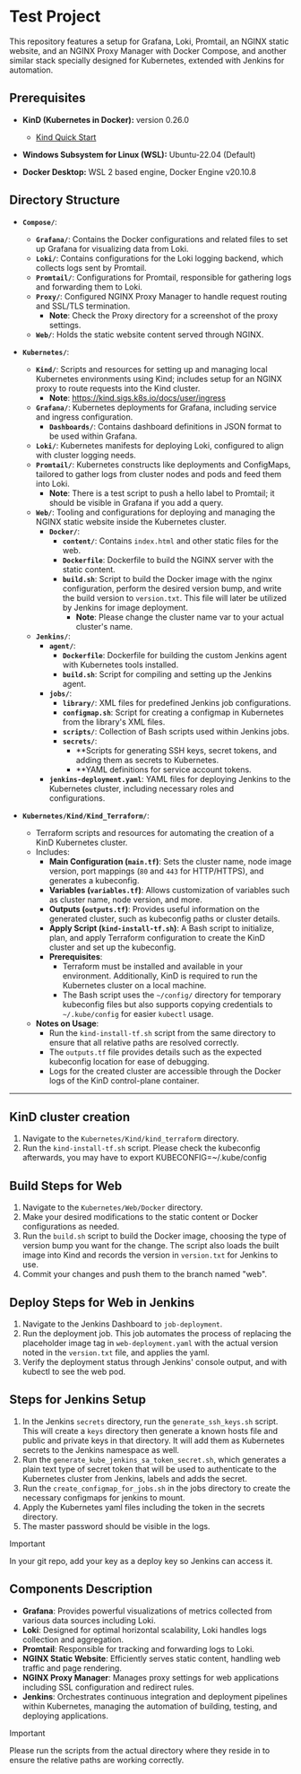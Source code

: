 # Test Project

This repository features a setup for Grafana, Loki, Promtail, an NGINX static website, and an NGINX Proxy Manager with Docker Compose, and another similar stack specially designed for Kubernetes, extended with Jenkins for automation.

## Prerequisites

- **KinD (Kubernetes in Docker):** version 0.26.0
  - [Kind Quick Start](https://kind.sigs.k8s.io/docs/user/quick-start/)
  
- **Windows Subsystem for Linux (WSL):** Ubuntu-22.04 (Default)

- **Docker Desktop:** WSL 2 based engine, Docker Engine v20.10.8

## Directory Structure

- **`Compose/`**:
  - **`Grafana/`**: Contains the Docker configurations and related files to set up Grafana for visualizing data from Loki.
  - **`Loki/`**: Contains configurations for the Loki logging backend, which collects logs sent by Promtail.
  - **`Promtail/`**: Configurations for Promtail, responsible for gathering logs and forwarding them to Loki.
  - **`Proxy/`**: Configured NGINX Proxy Manager to handle request routing and SSL/TLS termination.
    - **Note**: Check the Proxy directory for a screenshot of the proxy settings.
  - **`Web/`**: Holds the static website content served through NGINX.

- **`Kubernetes/`**:
  - **`Kind/`**: Scripts and resources for setting up and managing local Kubernetes environments using Kind; includes setup for an NGINX proxy to route requests into the Kind cluster.
      - **Note**: https://kind.sigs.k8s.io/docs/user/ingress
  - **`Grafana/`**: Kubernetes deployments for Grafana, including service and ingress configuration.
    - **`Dashboards/`**: Contains dashboard definitions in JSON format to be used within Grafana.
  - **`Loki/`**: Kubernetes manifests for deploying Loki, configured to align with cluster logging needs.
  - **`Promtail/`**: Kubernetes constructs like deployments and ConfigMaps, tailored to gather logs from cluster nodes and pods and feed them into Loki.
    - **Note**: There is a test script to push a hello label to Promtail; it should be visible in Grafana if you add a query.
  - **`Web/`**: Tooling and configurations for deploying and managing the NGINX static website inside the Kubernetes cluster.
    - **`Docker/`**:
      - **`content/`**: Contains `index.html` and other static files for the web.
      - **`Dockerfile`**: Dockerfile to build the NGINX server with the static content.
      - **`build.sh`**: Script to build the Docker image with the nginx configuration, perform the desired version bump, and write the build version to `version.txt`. This file will later be utilized by Jenkins for image deployment.
          - **Note**: Please change the cluster name var to your actual cluster's name.
  - **`Jenkins/`**:
    - **`agent/`**:
      - **`Dockerfile`**: Dockerfile for building the custom Jenkins agent with Kubernetes tools installed.
      - **`build.sh`**: Script for compiling and setting up the Jenkins agent.
    - **`jobs/`**:
      - **`library/`**: XML files for predefined Jenkins job configurations.
      - **`configmap.sh`**: Script for creating a configmap in Kubernetes from the library's XML files.
      - **`scripts/`**: Collection of Bash scripts used within Jenkins jobs.
      - **`secrets/`**:
        - **Scripts for generating SSH keys, secret tokens, and adding them as secrets to Kubernetes.
        - **YAML definitions for service account tokens.
    - **`jenkins-deployment.yaml`**: YAML files for deploying Jenkins to the Kubernetes cluster, including necessary roles and configurations.

- **`Kubernetes/Kind/Kind_Terraform/`**:
  - Terraform scripts and resources for automating the creation of a KinD Kubernetes cluster.
  - Includes:
    - **Main Configuration (`main.tf`)**: Sets the cluster name, node image version, port mappings (`80` and `443` for HTTP/HTTPS), and generates a kubeconfig.
    - **Variables (`variables.tf`)**: Allows customization of variables such as cluster name, node version, and more.
    - **Outputs (`outputs.tf`)**: Provides useful information on the generated cluster, such as kubeconfig paths or cluster details.
    - **Apply Script (`kind-install-tf.sh`)**: A Bash script to initialize, plan, and apply Terraform configuration to create the KinD cluster and set up the kubeconfig.
    - **Prerequisites**:
      - Terraform must be installed and available in your environment. Additionally, KinD is required to run the Kubernetes cluster on a local machine.
      - The Bash script uses the `~/config/` directory for temporary kubeconfig files but also supports copying credentials to `~/.kube/config` for easier `kubectl` usage.
  - **Notes on Usage**:
    - Run the `kind-install-tf.sh` script from the same directory to ensure that all relative paths are resolved correctly.
    - The `outputs.tf` file provides details such as the expected kubeconfig location for ease of debugging.
    - Logs for the created cluster are accessible through the Docker logs of the KinD control-plane container.

---

## KinD cluster creation

1. Navigate to the `Kubernetes/Kind/kind_terraform` directory.
2. Run the `kind-install-tf.sh` script. Please check the kubeconfig afterwards, you may have to export KUBECONFIG=~/.kube/config

## Build Steps for Web

1. Navigate to the `Kubernetes/Web/Docker` directory.
2. Make your desired modifications to the static content or Docker configurations as needed.
3. Run the `build.sh` script to build the Docker image, choosing the type of version bump you want for the change. The script also loads the built image into Kind and records the version in `version.txt` for Jenkins to use.
4. Commit your changes and push them to the branch named "web".

## Deploy Steps for Web in Jenkins

1. Navigate to the Jenkins Dashboard to `job-deployment`.
2. Run the deployment job. This job automates the process of replacing the placeholder image tag in `web-deployment.yaml` with the actual version noted in the `version.txt` file, and applies the yaml.
3. Verify the deployment status through Jenkins' console output, and with kubectl to see the web pod.

## Steps for Jenkins Setup

1. In the Jenkins `secrets` directory, run the `generate_ssh_keys.sh` script. This will create a `keys` directory then generate a known hosts file and public and private keys in that directory. It will add them as Kubernetes secrets to the Jenkins namespace as well.
2. Run the `generate_kube_jenkins_sa_token_secret.sh`, which generates a plain text type of secret token that will be used to authenticate to the Kubernetes cluster from Jenkins, labels and adds the secret.
3. Run the `create_configmap_for_jobs.sh` in the jobs directory to create the necessary configmaps for jenkins to mount.
4. Apply the Kubernetes yaml files including the token in the secrets directory.
5. The master password should be visible in the logs.
> [!IMPORTANT]
> In your git repo, add your key as a deploy key so Jenkins can access it.

## Components Description

- **Grafana**: Provides powerful visualizations of metrics collected from various data sources including Loki.
- **Loki**: Designed for optimal horizontal scalability, Loki handles logs collection and aggregation.
- **Promtail**: Responsible for tracking and forwarding logs to Loki.
- **NGINX Static Website**: Efficiently serves static content, handling web traffic and page rendering.
- **NGINX Proxy Manager**: Manages proxy settings for web applications including SSL configuration and redirect rules.
- **Jenkins**: Orchestrates continuous integration and deployment pipelines within Kubernetes, managing the automation of building, testing, and deploying applications.

> [!IMPORTANT]
> Please run the scripts from the actual directory where they reside in to ensure the relative paths are working correctly.